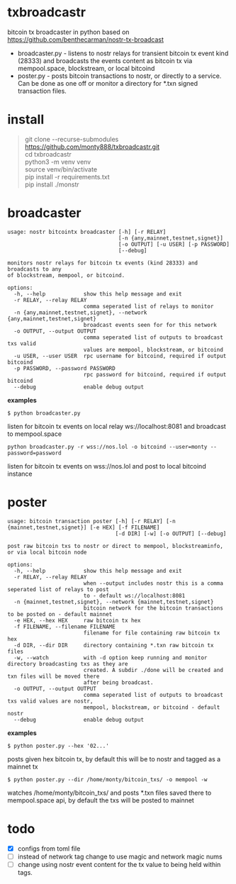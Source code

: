 # txbroadcastr
bitcoin  tx broadcaster in python based on https://github.com/benthecarman/nostr-tx-broadcast

* broadcaster.py - listens to nostr relays for transient bitcoin tx event kind (28333) 
and broadcasts the events content as bitcoin tx via mempool.space, blockstream, or local bitcoind
* poster.py - posts bitcoin transactions to nostr, or directly to a service.
Can be done as one off or monitor a directory for *.txn signed transaction files.

# install
> git clone --recurse-submodules https://github.com/monty888/txbroadcastr.git  
> cd txbroadcastr  
> python3 -m venv venv   
> source venv/bin/activate   
> pip install -r requirements.txt   
> pip install ./monstr


# broadcaster
```commandline
usage: nostr bitcointx broadcaster [-h] [-r RELAY]
                                   [-n {any,mainnet,testnet,signet}]
                                   [-o OUTPUT] [-u USER] [-p PASSWORD]
                                   [--debug]

monitors nostr relays for bitcoin tx events (kind 28333) and broadcasts to any
of blockstream, mempool, or bitcoind.

options:
  -h, --help            show this help message and exit
  -r RELAY, --relay RELAY
                        comma seperated list of relays to monitor
  -n {any,mainnet,testnet,signet}, --network {any,mainnet,testnet,signet}
                        broadcast events seen for for this network
  -o OUTPUT, --output OUTPUT
                        comma seperated list of outputs to broadcast txs valid
                        values are mempool, blockstream, or bitcoind
  -u USER, --user USER  rpc username for bitcoind, required if output bitcoind
  -p PASSWORD, --password PASSWORD
                        rpc password for bitcoind, required if output bitcoind
  --debug               enable debug output
```
__examples__  
```
$ python broadcaster.py
```
listen for bitcoin tx events on local relay ws://localhost:8081 and broadcast to mempool.space
```
python broadcaster.py -r wss://nos.lol -o bitcoind --user=monty --password=password
```
listen for bitcoin tx events on wss://nos.lol and post to local bitcoind instance

# poster

```commandline
usage: bitcoin transaction poster [-h] [-r RELAY] [-n {mainnet,testnet,signet}] [-e HEX] [-f FILENAME]
                                  [-d DIR] [-w] [-o OUTPUT] [--debug]

post raw bitcoin txs to nostr or direct to mempool, blockstreaminfo, or via local bitcoin node

options:
  -h, --help            show this help message and exit
  -r RELAY, --relay RELAY
                        when --output includes nostr this is a comma seperated list of relays to post
                        to - default ws://localhost:8081
  -n {mainnet,testnet,signet}, --network {mainnet,testnet,signet}
                        bitcoin network for the bitcoin transactions to be posted on - default mainnet
  -e HEX, --hex HEX     raw bitcoin tx hex
  -f FILENAME, --filename FILENAME
                        filename for file containing raw bitcoin tx hex
  -d DIR, --dir DIR     directory containing *.txn raw bitcoin tx files
  -w, --watch           with -d option keep running and monitor directory broadcasting txs as they are
                        created. A subdir ./done will be created and txn files will be moved there
                        after being broadcast.
  -o OUTPUT, --output OUTPUT
                        comma seperated list of outputs to broadcast txs valid values are nostr,
                        mempool, blockstream, or bitcoind - default nostr
  --debug               enable debug output
```
__examples__  
```
$ python poster.py --hex '02...'
```  
posts given hex bitcoin tx, by default this will be to nostr and tagged as a mainnet tx   
```
$ python poster.py --dir /home/monty/bitcoin_txs/ -o mempool -w
```
watches /home/monty/bitcoin_txs/ and posts *.txn files saved there to mempool.space api,
by default the txs will be posted to mainnet


# todo
- [x] configs from toml file 
- [ ] instead of network tag change to use magic and network magic nums
- [ ] change using nostr event content for the tx value to being held within tags.